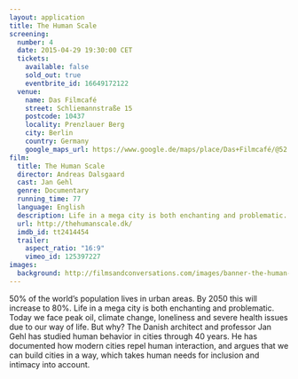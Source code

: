 ```yaml
---
layout: application
title: The Human Scale
screening:
  number: 4
  date: 2015-04-29 19:30:00 CET
  tickets:
    available: false
    sold_out: true
    eventbrite_id: 16649172122
  venue:
    name: Das Filmcafé
    street: Schliemannstraße 15
    postcode: 10437
    locality: Prenzlauer Berg
    city: Berlin
    country: Germany
    google_maps_url: https://www.google.de/maps/place/Das+Filmcafé/@52.543592,13.41985,17z/data=!4m6!1m3!3m2!1s0x47a84dff985f5863:0x6730066f8aa942d6!2sDas+Filmcafé!3m1!1s0x47a84dff985f5863:0x6730066f8aa942d6
film:
  title: The Human Scale
  director: Andreas Dalsgaard
  cast: Jan Gehl
  genre: Documentary
  running_time: 77
  language: English
  description: Life in a mega city is both enchanting and problematic.  Today we face peak oil, climate change, loneliness and severe health issues due to our way of life.  But why?
  url: http://thehumanscale.dk/
  imdb_id: tt2414454
  trailer:
    aspect_ratio: "16:9"
    vimeo_id: 125397227
images:
  background: http://filmsandconversations.com/images/banner-the-human-scale.jpg
---
```

50% of the world’s population lives in urban areas.  By 2050 this will increase to 80%.  Life in a mega city is both enchanting and problematic.  Today we face peak oil, climate change, loneliness and severe health issues due to our way of life.  But why?  The Danish architect and professor Jan Gehl has studied human behavior in cities through 40 years.  He has documented how modern cities repel human interaction, and argues that we can build cities in a way, which takes human needs for inclusion and intimacy into account.
